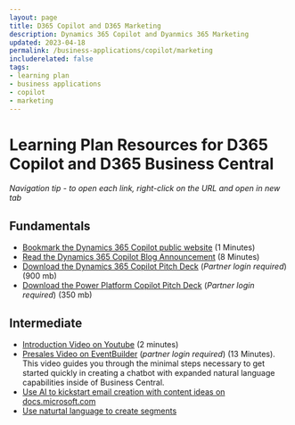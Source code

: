 ```yaml
---
layout: page
title: D365 Copilot and D365 Marketing
description: Dynamics 365 Copilot and Dyanmics 365 Marketing
updated: 2023-04-18
permalink: /business-applications/copilot/marketing
includerelated: false
tags:
- learning plan
- business applications
- copilot
- marketing
---
```


# Learning Plan Resources for D365 Copilot and D365 Business Central

*Navigation tip - to open each link, right-click on the URL and open in new tab*

## **Fundamentals** 

* [Bookmark the Dynamics 365 Copilot public website](https://www.microsoft.com/en-us/ai/dynamics-365-ai?rtc=1/) (1 Minutes)
* [Read the Dynamics 365 Copilot Blog Announcement](https://cloudblogs.microsoft.com/dynamics365/bdm/2023/03/06/introducing-microsoft-dynamics-365-copilot-bringing-next-generation-ai-to-every-line-of-business/) (8 Minutes)
* [Download the Dynamics 365 Copilot Pitch Deck](https://transform.microsoft.com/download?assetname=assets/Business%20Applications%20AI%20Seller%20Pitch%20Deck.pptx&download=1) (*Partner login required*) (900 mb)
* [Download the Power Platform Copilot Pitch Deck](https://transform.microsoft.com/modernwork/download?assetname=assets%2FLow%20Code%20%2B%20AI%20Pitch%20Deck.pptx&download=1) (*Partner login required*) (350 mb)

## **Intermediate** 

* [Introduction Video on Youtube](https://www.youtube.com/watch?v=A2iJ38yrww8) (2 minutes)
* [Presales Video on EventBuilder](https://msuspartners.eventbuilder.com/event/72200?source=D365Copilot) (*partner login required*) (13 Minutes). This video guides you through the minimal steps necessary to get started quickly in creating a chatbot with expanded natural language capabilities inside of Business Central.
* [Use AI to kickstart email creation with content ideas on docs.microsoft.com](https://learn.microsoft.com/en-us/dynamics365/marketing/content-ideas)
* [Use naturtal language to create segments](https://learn.microsoft.com/en-us/dynamics365/marketing/real-time-marketing-natural-language-segments)
